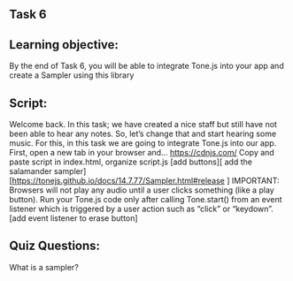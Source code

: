 ## Task 6

## Learning objective:
By the end of Task 6, you will be able to integrate Tone.js into your app and create a Sampler using this library

## Script: 
Welcome back. In this task; we have created a nice staff but still have not been able to hear any notes. So, let’s change that and start hearing some music. For this, in this task we are going to integrate Tone.js into our app. First, open a new tab in your browser and…
 https://cdnjs.com/  Copy and paste script in index.html, organize script.js
[add buttons][ add the salamander sampler][https://tonejs.github.io/docs/14.7.77/Sampler.html#release ] IMPORTANT: Browsers will not play any audio until a user clicks something (like a play button). Run your Tone.js code only after calling Tone.start() from an event listener which is triggered by a user action such as “click” or “keydown”. [add event listener to erase button]


## Quiz Questions:
What is a sampler?
